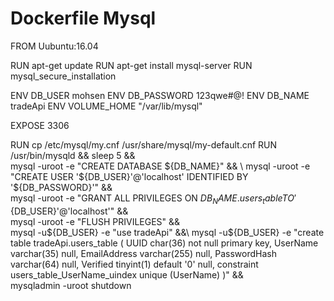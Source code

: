 # Dockerfile Mysql

FROM Uubuntu:16.04

RUN apt-get update
RUN apt-get install mysql-server
RUN mysql_secure_installation

ENV DB_USER mohsen
ENV DB_PASSWORD 123qwe#@!
ENV DB_NAME tradeApi
ENV VOLUME_HOME "/var/lib/mysql"

EXPOSE 3306 

RUN cp /etc/mysql/my.cnf /usr/share/mysql/my-default.cnf
RUN /usr/bin/mysqld  && sleep 5 && \
     mysql -uroot -e "CREATE DATABASE ${DB_NAME}" && \
     mysql -uroot -e "CREATE USER '${DB_USER}'@'localhost' IDENTIFIED BY '${DB_PASSWORD}'" && \
     mysql -uroot -e "GRANT ALL PRIVILEGES ON ${DB_NAME}.users_table TO '${DB_USER}'@'localhost'" &&\
     mysql -uroot -e "FLUSH PRIVILEGES" &&\
     mysql -u${DB_USER} -e "use tradeApi" &&\
     mysql -u${DB_USER} -e "create table tradeApi.users_table ( UUID char(36) not null primary key,
     UserName varchar(35) null,
     EmailAddress varchar(255) null,
     PasswordHash varchar(64) null,
     Verified  tinyint(1) default '0' null,
     constraint users_table_UserName_uindex   unique (UserName) )" &&\
     mysqladmin -uroot shutdown

